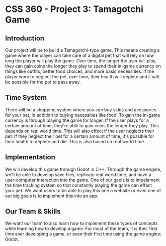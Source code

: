 # CSS 360 - Project 3: Tamagotchi Game

## Introduction
Our project will be to build a Tamagotchi-type game. This means creating a game where the player can take care of a digital pet that will rely on how long the player will play the game. Over time, the longer the user will play, they can gain coins the longer they play to spend their in-game currency on things like outfits, better food choices, and more basic necessities. If the player were to neglect the pet, over time, their health will deplete and it will be possible for the pet to pass away.

## Time System
There will be a shopping system where you can buy skins and acessories for your pet, in addition to buying necessities like food. To gain the in-game currency is through playing the game for longer. If the user plays for a certain amount of time, they're able to gain coins the longer they play. This depends on real world time. This will also effect if the user neglects their pet. If they neglect their pet for a certain amount of time, it's possible for their health to deplete and die. This is also based on real world time. 

## Implementation
We will develop this game through Godot in C++. Through the game engine, we'll be able to develop save files, replicate real world time, and have a user-computer interaction into the game. One of our gaols is to impelement the time tracking system so that constantly playing the game can effect your pet. We want users to be able to play this one a website or even one of our big goals is to implement this into an app. 

## Our Team & Skills
We want our team to also learn how to implement these types of concepts while learning how to develop a game. For most of the team, it is their first time ever developing a game, or even their first time using the game engine: Godot. 

